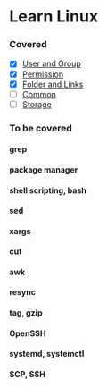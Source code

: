 # Learn Linux

### Covered
- [x] [User and Group](./user)
- [x] [Permission](./permission)
- [x] [Folder and Links](./folder)
- [ ] [Common](./common)
- [ ] [Storage](./storage)

### To be covered
#### grep
#### package manager
#### shell scripting, bash
#### sed
#### xargs
#### cut
#### awk
#### resync
#### tag, gzip
#### OpenSSH
#### systemd, systemctl
#### SCP, SSH
